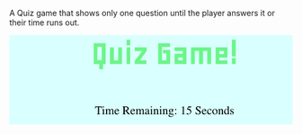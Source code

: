 
A Quiz game that shows only one question until the player answers it or their time runs out.

![](assets/images/Quiz_Game.png)

